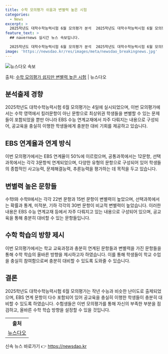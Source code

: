 ```yaml
---
title: 수학 모의평가 쉬움과 변별력 높은 시험
categories:
  - News
excerpt: >
  2025학년도 대학수학능력시험 6월 모의평가 분석  2025학년도 대학수학능력시험 6월 모의평가가 4일 실시…
feature_text: >
  ## navernews 실시간 뉴스 속보입니다.

  2025학년도 대학수학능력시험 6월 모의평가 분석  2025학년도 대학수학능력시험 6월 모의평가가 4일 실시…
image: 'https://newsdao.kr/res/images/meta/newsdao_breakingnews.jpg'
---
```


![뉴스다오 속보](https://newsdao.kr/res/images/meta/newsdao_breakingnews.jpg)

<p>출처: <a href="https://newsdao.kr/4047" rel="dofollow">수학 모의평가 쉽지만 변별력 높은 시험</a> | 뉴스다오</p>

<h2 data-ke-size="size26">분석출제 경향</h2>
<p data-ke-size="size16">2025학년도 대학수학능력시험 6월 모의평가는 4일에 실시되었으며, 이번 모의평가에서는 수학 영역에서 킬러문항이 아닌 문항으로 최상위권 학생들을 변별할 수 있는 문제들이 포함되었을 뿐만 아니라 EBS 수능 연계교재에서 자주 다뤄지는 내용으로 구성되어, 공교육을 충실히 이행한 학생들에게 충분한 대비 기회를 제공하고 있습니다.</p>

<h2 data-ke-size="size26">EBS 연계율과 연계 방식</h2>
<p data-ke-size="size16">이번 모의평가에서는 EBS 연계율이 50%에 이르렀으며, 공통과목에서는 12문항, 선택과목에서는 각각 3문항씩 연계되었으며, 다양한 유형의 문항으로 구성되어 있어 학생들의 종합적인 사고능력, 문제해결능력, 추론능력을 평가하는 데 목적을 두고 있습니다.</p>

<h2 data-ke-size="size26">변별력 높은 문항들</h2>
<p data-ke-size="size16">수학Ⅰ와 수학Ⅱ에서는 각각 22번 문항과 15번 문항이 변별력이 높았으며, 선택과목에서는 확률과 통계, 미적분, 기하 각각의 30번 문항이 비교적 변별력이 높았습니다. 이러한 내용은 EBS 수능 연계교재 등에서 자주 다뤄지고 있는 내용으로 구성되어 있으며, 공교육을 통해 충분히 대비할 수 있는 문항들입니다.</p>

<h2 data-ke-size="size26">수학 학습의 방향 제시</h2>
<p data-ke-size="size16">이번 모의평가에서는 학교 교육과정과 충분히 연계된 문항들과 변별력을 가진 문항들을 통해 수학 학습의 올바른 방향을 제시하고자 하였습니다. 이를 통해 학생들이 학교 수업을 충실히 참여함으로써 충분히 대비할 수 있도록 도와줄 수 있습니다.</p>

<h2 data-ke-size="size26">결론</h2>
<p data-ke-size="size16">2025학년도 대학수학능력시험 6월 모의평가는 작년 수능과 비슷한 난이도로 출제되었으며, EBS 연계 문항이 다수 포함되어 있어 공교육을 충실히 이행한 학생들이 충분히 대비할 수 있도록 하였습니다. 수험생들은 이번 모의평가를 통해 자신의 부족한 부분을 점검하고, 올바른 수학 학습 방향을 설정할 수 있을 것입니다.</p>

<table>
	<tr>
		<th>출처</th>
	</tr>
	<tr>
		<td style="text-align: center; height: 17px;"><a href="https://newsdao.kr/4047">뉴스다오</a></td>
	</tr>
</table> 

신속 뉴스 바로가기 👉 <a href="https://newsdao.kr" rel="dofollow">https://newsdao.kr</a>


